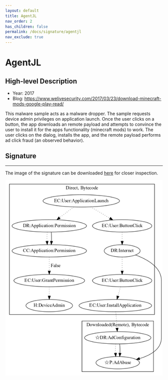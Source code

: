 ```yaml
---
layout: default
title: AgentJL
nav_order: 2
has_children: false
permalink: /docs/signature/agentjl
nav_exclude: true
---
```


# AgentJL

## High-level Description

* Year: 2017
* Blog: https://www.welivesecurity.com/2017/03/23/download-minecraft-mods-google-play-read/

This malware sample acts as a malware dropper. The sample requests device admin privileges on application launch. Once the user clicks on a button, the app downloads an remote payload and attempts to convince the user to install it for the apps functionality (minecraft mods) to work. The user clicks on the dialog, installs the app, and the remote payload performs ad click fraud (an observed behavior).

## Signature
---

The image of the signature can be downloaded [here](../../img/signatures/AgentJL.png) for closer inspection.

![](../../img/signatures/AgentJL.png)
